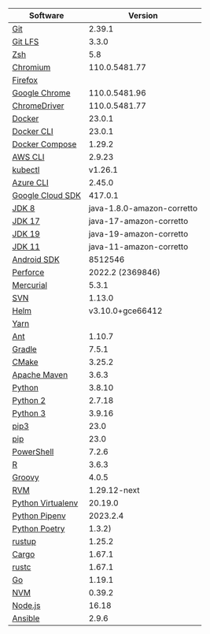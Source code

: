 [//]: # (title: Preinstalled Software on TeamCity Cloud Ubuntu Agents)
[//]: # (auxiliary-id: Preinstalled Software on TeamCity Cloud Ubuntu Agents)

<chunk id="ubuntu-jb-agents">

|Software|Version|
|---|---|
|[Git](https://git-scm.com/)|2.39.1|
|[Git LFS](https://git-lfs.github.com/)|3.3.0|
|[Zsh](https://www.zsh.org/)|5.8|
|[Chromium](https://www.chromium.org/)|110.0.5481.77|
|[Firefox](https://www.mozilla.org/en-US/firefox/)||
|[Google Chrome](https://www.google.com/chrome/)|110.0.5481.96|
|[ChromeDriver](https://chromedriver.chromium.org/)|110.0.5481.77|
|[Docker](https://www.docker.com/)|23.0.1|
|[Docker CLI](https://docs.docker.com/engine/reference/commandline/cli/)|23.0.1|
|[Docker Compose](https://docs.docker.com/compose/)|1.29.2|
|[AWS CLI](https://aws.amazon.com/cli/)|2.9.23|
|[kubectl](https://kubernetes.io/docs/tasks/tools/#kubectl)|v1.26.1|
|[Azure CLI](https://docs.microsoft.com/en-us/cli/azure/)|2.45.0|
|[Google Cloud SDK](https://cloud.google.com/sdk)|417.0.1|
|[JDK 8](https://docs.aws.amazon.com/corretto/latest/corretto-8-ug/downloads-list.html)|java-1.8.0-amazon-corretto|
|[JDK 17](https://docs.aws.amazon.com/corretto/latest/corretto-17-ug/downloads-list.html)|java-17-amazon-corretto|
|[JDK 19](https://docs.aws.amazon.com/corretto/latest/corretto-19-ug/downloads-list.html)|java-19-amazon-corretto|
|[JDK 11](https://docs.aws.amazon.com/corretto/latest/corretto-11-ug/downloads-list.html)|java-11-amazon-corretto|
|[Android SDK](https://developer.android.com/studio/command-line)|8512546|
|[Perforce](https://www.perforce.com/)|2022.2 (2369846)|
|[Mercurial](https://www.mercurial-scm.org/)|5.3.1|
|[SVN](https://subversion.apache.org/)|1.13.0|
|[Helm](https://helm.sh/)|v3.10.0+gce66412|
|[Yarn](https://yarnpkg.com/)||
|[Ant](https://ant.apache.org/)|1.10.7|
|[Gradle](https://gradle.org/)|7.5.1|
|[CMake](https://cmake.org/)|3.25.2|
|[Apache Maven](https://maven.apache.org/)|3.6.3|
|[Python](https://www.python.org/)|3.8.10|
|[Python 2](https://www.python.org/downloads/)|2.7.18|
|[Python 3](https://www.python.org/downloads/)|3.9.16|
|[pip3](https://pip.pypa.io/en/stable/)|23.0|
|[pip](https://pip.pypa.io/en/stable/)|23.0|
|[PowerShell](https://docs.microsoft.com/en-us/powershell/)|7.2.6|
|[R](https://www.r-project.org/)|3.6.3|
|[Groovy](https://groovy-lang.org/)|4.0.5|
|[RVM](https://rvm.io/)|1.29.12-next|
|[Python Virtualenv](https://virtualenv.pypa.io/en/latest/)|20.19.0|
|[Python Pipenv](https://pipenv.pypa.io/en/latest/)|2023.2.4|
|[Python Poetry](https://python-poetry.org/)|1.3.2)|
|[rustup](https://rustup.rs/)|1.25.2|
|[Cargo](https://doc.rust-lang.org/cargo/)|1.67.1|
|[rustc](https://doc.rust-lang.org/rustc/what-is-rustc.html)|1.67.1|
|[Go](https://golang.org/)|1.19.1|
|[NVM](https://github.com/nvm-sh/nvm)|0.39.2|
|[Node.js](https://nodejs.org/en/)|16.18|
|[Ansible](https://www.ansible.com/)|2.9.6|

</chunk> 
